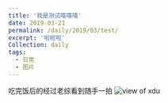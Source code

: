 ```yaml
---
title: '我是测试嘻嘻嘻'
date: 2019-03-21
permalink: /daily/2019/03/test/
excerpt: '啦啦啦'
Collection: daily
tags:
  - 日常
  - 图片
---
```


吃完饭后的经过老综看到随手一拍
![view of xdu](github.com/icankeep/icankeep.github.io/images/moon190320.png)
